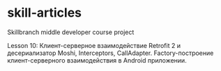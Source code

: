 # skill-articles
Skillbranch middle developer course project

Lesson 10: Клиент-серверное взаимодействие
Retrofit 2 и десериализатор Moshi, Interceptors, CallAdapter.
Factory-построение клиент-серверного взаимодействия в Android приложении.

